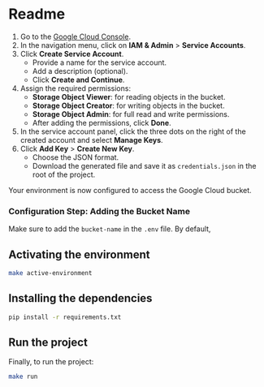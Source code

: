 # Readme

1. Go to the [Google Cloud Console](https://console.cloud.google.com).  
2. In the navigation menu, click on **IAM & Admin** > **Service Accounts**.  
3. Click **Create Service Account**.  
   - Provide a name for the service account.  
   - Add a description (optional).  
   - Click **Create and Continue**.  
4. Assign the required permissions:  
   - **Storage Object Viewer**: for reading objects in the bucket.  
   - **Storage Object Creator**: for writing objects in the bucket.  
   - **Storage Object Admin**: for full read and write permissions.  
   - After adding the permissions, click **Done**.  
5. In the service account panel, click the three dots on the right of the created account and select **Manage Keys**.  
6. Click **Add Key** > **Create New Key**.  
   - Choose the JSON format.  
   - Download the generated file and save it as `credentials.json` in the root of the project.  

Your environment is now configured to access the Google Cloud bucket.

### Configuration Step: Adding the Bucket Name

Make sure to add the `bucket-name` in the `.env` file. By default,


## Activating the environment  
```bash
make active-environment
```  

## Installing the dependencies
```bash
pip install -r requirements.txt
```  

## Run the project

Finally, to run the project:

```bash
make run
```  


